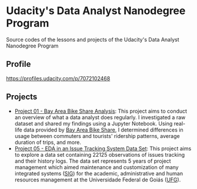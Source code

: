 # Udacity's Data Analyst Nanodegree Program
Source codes of the lessons and projects of the Udacity's Data Analyst Nanodegree Program

## Profile
https://profiles.udacity.com/p/7072102468

## Projects
- [Project 01 \- Bay Area Bike Share Analysis](core-course-01-welcome-to-the-nanodegree/project-01-bike-share-analysis): This project aims to conduct an overview of what a data analyst does regularly. I investigated a raw dataset and shared my findings using a Jupyter Notebook. Using real-life data provided by [Bay Area Bike Share](http://www.bayareabikeshare.com/), I determined differences in usage between commuters and tourists' ridership patterns, average duration of trips, and more.
- [Project 05 \- EDA in an Issue Tracking System Data Set](core-course-05-exploratory-data-analysis/project-05-explore-and-summarize-data): This project aims to explore a data set containing 22125 observations of issues tracking and their history logs. The data set represents 5 years of project management which aimed maintenance and customization of many integrated systems ([SIG](https://docs.info.ufrn.br)) for the academic, administrative and human  resources management at the Universidade Federal de Goiás ([UFG](https://www.ufg.br)).
